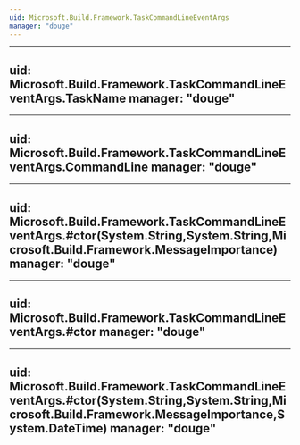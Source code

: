 ```yaml
---
uid: Microsoft.Build.Framework.TaskCommandLineEventArgs
manager: "douge"
---
```


---
uid: Microsoft.Build.Framework.TaskCommandLineEventArgs.TaskName
manager: "douge"
---

---
uid: Microsoft.Build.Framework.TaskCommandLineEventArgs.CommandLine
manager: "douge"
---

---
uid: Microsoft.Build.Framework.TaskCommandLineEventArgs.#ctor(System.String,System.String,Microsoft.Build.Framework.MessageImportance)
manager: "douge"
---

---
uid: Microsoft.Build.Framework.TaskCommandLineEventArgs.#ctor
manager: "douge"
---

---
uid: Microsoft.Build.Framework.TaskCommandLineEventArgs.#ctor(System.String,System.String,Microsoft.Build.Framework.MessageImportance,System.DateTime)
manager: "douge"
---
